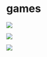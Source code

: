 # games
<a href="https://codeclimate.com/github/Shadrock1/games/maintainability"><img src="https://api.codeclimate.com/v1/badges/47a8ad4bce9470561a2b/maintainability" /></a>

<a href="https://codeclimate.com/github/Shadrock1/games/test_coverage"><img src="https://api.codeclimate.com/v1/badges/47a8ad4bce9470561a2b/test_coverage" /></a>

<a href="https://travis-ci.com/github/Shadrock1/games"><img src="https://travis-ci.com/Shadrock1/games.svg?branch=master" /></a> 

